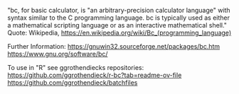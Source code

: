 "bc, for basic calculator, is "an arbitrary-precision calculator language" with syntax similar to the C programming language. bc is typically used as either a mathematical scripting language or as an interactive mathematical shell."
Quote: Wikipedia, https://en.wikipedia.org/wiki/Bc_(programming_language)

Further Information:
https://gnuwin32.sourceforge.net/packages/bc.htm https://www.gnu.org/software/bc/

To use in "R" see ggrothendiecks repositories:
https://github.com/ggrothendieck/r-bc?tab=readme-ov-file
https://github.com/ggrothendieck/batchfiles
